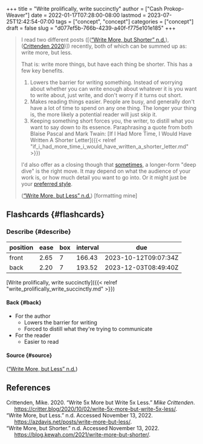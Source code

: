 +++
title = "Write prolifically, write succinctly"
author = ["Cash Prokop-Weaver"]
date = 2022-01-17T07:28:00-08:00
lastmod = 2023-07-25T12:42:54-07:00
tags = ["concept", "concept"]
categories = ["concept"]
draft = false
slug = "d077ef5b-766b-4239-a40f-f775e101e185"
+++

> I read two different posts ([(<a href="#citeproc_bib_item_3">“Write More, but Shorter” n.d.</a>), (<a href="#citeproc_bib_item_1">Crittenden 2020</a>)]) recently, both of which can be summed up as: write more, but less.
>
> That is: write more things, but have each thing be shorter. This has a few key benefits.
>
> 1.  Lowers the barrier for writing something. Instead of worrying about whether you can write enough about whatever it is you want to write about, just write, and don't worry if it turns out short.
> 2.  Makes reading things easier. People are busy, and generally don't have a lot of time to spend on any one thing. The longer your thing is, the more likely a potential reader will just skip it.
> 3.  Keeping something short forces you, the writer, to distill what you want to say down to its essence. Paraphrasing a quote from both Blaise Pascal and Mark Twain: [If I Had More Time, I Would Have Written A Shorter Letter]({{< relref "if_i_had_more_time_i_would_have_written_a_shorter_letter.md" >}})
>
> I'd also offer as a closing though that [sometimes](https://azdavis.net/posts/moderation/), a longer-form "deep dive" is the right move. It may depend on what the audience of your work is, or how much detail you want to go into. Or it might just be your [preferred style](https://danluu.com/writing-non-advice/).
>
> (<a href="#citeproc_bib_item_2">“Write More, but Less” n.d.</a>) [formatting mine]


## Flashcards {#flashcards}


### Describe {#describe}

| position | ease | box | interval | due                  |
|----------|------|-----|----------|----------------------|
| front    | 2.65 | 7   | 166.43   | 2023-10-12T09:07:34Z |
| back     | 2.20 | 7   | 193.52   | 2023-12-03T08:49:40Z |

[Write prolifically, write succinctly]({{< relref "write_prolifically_write_succinctly.md" >}})


#### Back {#back}

-   For the author
    -   Lowers the barrier for writing
    -   Forced to distill what they're trying to communicate
-   For the reader
    -   Easier to read


#### Source {#source}

(<a href="#citeproc_bib_item_2">“Write More, but Less” n.d.</a>)

## References

<style>.csl-entry{text-indent: -1.5em; margin-left: 1.5em;}</style><div class="csl-bib-body">
  <div class="csl-entry"><a id="citeproc_bib_item_1"></a>Crittenden, Mike. 2020. “Write 5x More but Write 5x Less.” <i>Mike Crittenden</i>. <a href="https://critter.blog/2020/10/02/write-5x-more-but-write-5x-less/">https://critter.blog/2020/10/02/write-5x-more-but-write-5x-less/</a>.</div>
  <div class="csl-entry"><a id="citeproc_bib_item_2"></a>“Write More, but Less.” n.d. Accessed November 13, 2022. <a href="https://azdavis.net/posts/write-more-but-less/">https://azdavis.net/posts/write-more-but-less/</a>.</div>
  <div class="csl-entry"><a id="citeproc_bib_item_3"></a>“Write More, but Shorter.” n.d. Accessed November 13, 2022. <a href="https://blog.kewah.com/2021/write-more-but-shorter/">https://blog.kewah.com/2021/write-more-but-shorter/</a>.</div>
</div>

